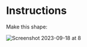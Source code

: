 # Instructions  

Make this shape:

![Screenshot 2023-09-18 at 8](Screenshot%202023-09-18%20at%208.33.55%20AM.png)